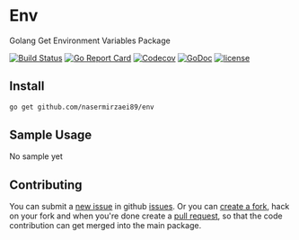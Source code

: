 # Env

Golang Get Environment Variables Package

[![Build Status](https://travis-ci.org/nasermirzaei89/env.svg?branch=master)](https://travis-ci.org/nasermirzaei89/env)
[![Go Report Card](https://goreportcard.com/badge/github.com/nasermirzaei89/env)](https://goreportcard.com/report/github.com/nasermirzaei89/env)
[![Codecov](https://codecov.io/gh/nasermirzaei89/env/branch/master/graph/badge.svg)](https://codecov.io/gh/nasermirzaei89/env)
[![GoDoc](https://godoc.org/github.com/nasermirzaei89/env?status.svg)](https://godoc.org/github.com/nasermirzaei89/env)
[![license](https://img.shields.io/github/license/mashape/apistatus.svg?maxAge=2592000)](https://raw.githubusercontent.com/nasermirzaei89/env/master/LICENSE)

## Install

```sh
go get github.com/nasermirzaei89/env
```

## Sample Usage

No sample yet

## Contributing

You can submit a [new issue](https://github.com/nasermirzaei89/env/issues/new) in github [issues](https://github.com/nasermirzaei89/env/issues).
Or you can [create a fork](https://help.github.com/articles/fork-a-repo), hack on your fork and when you're done create a [pull request](https://help.github.com/articles/fork-a-repo#pull-requests), so that the code contribution can get merged into the main package.
